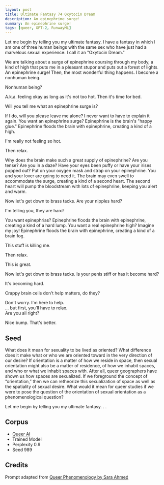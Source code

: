 ```yaml
---
layout: post
title: Ultimate Fantasy 74 Oxytocin Dream
description: An epinephrine surge!
summary: An epinephrine surge!
tags: [queer, GPT-2, RunwayML]
---
```


Let me begin by telling you my ultimate fantasy. I have a fantasy in which I am one of three human beings with the same sex who have just had a marvelous sexual experience. I call it an "Oxytocin Dream."

We are talking about a surge of epinephrine coursing through my body, a kind of high that puts me in a pleasant stupor and puts out a forest of lights.
An epinephrine surge! Then, the most wonderful thing happens. I become a nonhuman being.

Nonhuman being?

A.k.a. feeling okay as long as it's not too hot. Then it's time for bed.

Will you tell me what an epinephrine surge is?

If I do, will you please leave me alone? I never want to have to explain it again.
You want an epinephrine surge? Epinephrine is the brain's "happy glue." Epinephrine floods the brain with epinephrine, creating a kind of a high.

I'm really not feeling so hot.

Then relax.

Why does the brain make such a great supply of epinephrine? Are you tense? Are you in a daze? Have your eyes been puffy or have your irises popped out? Put on your oxygen mask and strap on your epinephrine. You and your lover are going to need it. The brain may even swell to accommodate the surge, creating a kind of a second heart. The second heart will pump the bloodstream with lots of epinephrine, keeping you alert and warm.

Now let's get down to brass tacks. Are your nipples hard?

I'm telling you, they are hard!

You want epinephrias? Epinephrine floods the brain with epinephrine, creating a kind of a hard lump. You want a real epinephrine high? Imagine my joy! Epinephrine floods the brain with epinephrine, creating a kind of a brain fog.

This stuff is killing me.

Then relax.

This is great.

Now let's get down to brass tacks. Is your penis stiff or has it become hard?

It's becoming hard.

Crappy brain cells don't help matters, do they?

Don't worry. I'm here to help.<br/>
... but first, you'll have to relax.<br/>
Are you all right?

Nice bump. That's better.


## Seed

What does it mean for sexuality to be lived as oriented? What difference does it make what or who we are oriented toward in the very direction of our desire? If orientation is a matter of how we reside in space, then sexual orientation might also be a matter of residence, of how we inhabit spaces, and who or what we inhabit spaces with. After all, queer geographers have shown us how spaces are sexualized. If we foreground the concept of “orientation,” then we can retheorize this sexualization of space as well as the spatiality of sexual desire. What would it mean for queer studies if we were to pose the question of the orientation of sexual orientation as a phenomenological question?

Let me begin by telling you my ultimate fantasy. . .

## Corpus

- [Queer AI](/queerai)
- Trained Model
- Perplexity 0.9
- Seed 989

## Credits

Prompt adapted from [Queer Phenomenology by Sara Ahmed](https://www.dukeupress.edu/queer-phenomenology)
